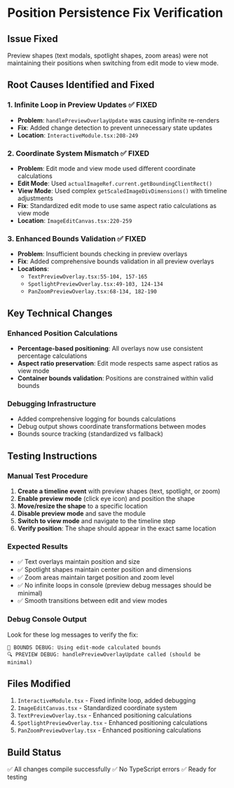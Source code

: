 # Position Persistence Fix Verification

## Issue Fixed
Preview shapes (text modals, spotlight shapes, zoom areas) were not maintaining their positions when switching from edit mode to view mode.

## Root Causes Identified and Fixed

### 1. **Infinite Loop in Preview Updates** ✅ FIXED
- **Problem**: `handlePreviewOverlayUpdate` was causing infinite re-renders
- **Fix**: Added change detection to prevent unnecessary state updates
- **Location**: `InteractiveModule.tsx:208-249`

### 2. **Coordinate System Mismatch** ✅ FIXED
- **Problem**: Edit mode and view mode used different coordinate calculations
- **Edit Mode**: Used `actualImageRef.current.getBoundingClientRect()`
- **View Mode**: Used complex `getScaledImageDivDimensions()` with timeline adjustments
- **Fix**: Standardized edit mode to use same aspect ratio calculations as view mode
- **Location**: `ImageEditCanvas.tsx:220-259`

### 3. **Enhanced Bounds Validation** ✅ FIXED
- **Problem**: Insufficient bounds checking in preview overlays
- **Fix**: Added comprehensive bounds validation in all preview overlays
- **Locations**: 
  - `TextPreviewOverlay.tsx:55-104, 157-165`
  - `SpotlightPreviewOverlay.tsx:49-103, 124-134`
  - `PanZoomPreviewOverlay.tsx:68-134, 182-190`

## Key Technical Changes

### Enhanced Position Calculations
- **Percentage-based positioning**: All overlays now use consistent percentage calculations
- **Aspect ratio preservation**: Edit mode respects same aspect ratios as view mode
- **Container bounds validation**: Positions are constrained within valid bounds

### Debugging Infrastructure
- Added comprehensive logging for bounds calculations
- Debug output shows coordinate transformations between modes
- Bounds source tracking (standardized vs fallback)

## Testing Instructions

### Manual Test Procedure
1. **Create a timeline event** with preview shapes (text, spotlight, or zoom)
2. **Enable preview mode** (click eye icon) and position the shape
3. **Move/resize the shape** to a specific location
4. **Disable preview mode** and save the module
5. **Switch to view mode** and navigate to the timeline step
6. **Verify position**: The shape should appear in the exact same location

### Expected Results
- ✅ Text overlays maintain position and size
- ✅ Spotlight shapes maintain center position and dimensions  
- ✅ Zoom areas maintain target position and zoom level
- ✅ No infinite loops in console (preview debug messages should be minimal)
- ✅ Smooth transitions between edit and view modes

### Debug Console Output
Look for these log messages to verify the fix:
```
📐 BOUNDS DEBUG: Using edit-mode calculated bounds
🔍 PREVIEW DEBUG: handlePreviewOverlayUpdate called (should be minimal)
```

## Files Modified
1. `InteractiveModule.tsx` - Fixed infinite loop, added debugging
2. `ImageEditCanvas.tsx` - Standardized coordinate system
3. `TextPreviewOverlay.tsx` - Enhanced positioning calculations
4. `SpotlightPreviewOverlay.tsx` - Enhanced positioning calculations  
5. `PanZoomPreviewOverlay.tsx` - Enhanced positioning calculations

## Build Status
✅ All changes compile successfully
✅ No TypeScript errors
✅ Ready for testing